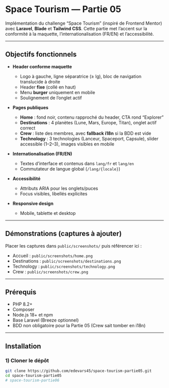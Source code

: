 # Space Tourism — Partie 05

Implémentation du challenge “Space Tourism” (inspiré de Frontend Mentor) avec **Laravel**, **Blade** et **Tailwind CSS**.
Cette partie met l’accent sur la conformité à la maquette, l’internationalisation (FR/EN) et l’accessibilité.

---

## Objectifs fonctionnels

- **Header conforme maquette**
  - Logo à gauche, ligne séparatrice (≥ lg), bloc de navigation translucide à droite
  - Header **fixe** (collé en haut)
  - Menu **burger** uniquement en mobile
  - Soulignement de l’onglet actif

- **Pages publiques**
  - **Home** : fond noir, contenu rapproché du header, CTA rond “Explorer”
  - **Destinations** : 4 planètes (Lune, Mars, Europe, Titan), onglet actif correct
  - **Crew** : liste des membres, avec **fallback i18n** si la BDD est vide
  - **Technology** : 3 technologies (Lanceur, Spaceport, Capsule), slider accessible (1–2–3), images visibles en mobile

- **Internationalisation (FR/EN)**
  - Textes d’interface et contenus dans `lang/fr` et `lang/en`
  - Commutateur de langue global (`/lang/{locale}`)

- **Accessibilité**
  - Attributs ARIA pour les onglets/puces
  - Focus visibles, libellés explicites

- **Responsive design**
  - Mobile, tablette et desktop

---

## Démonstrations (captures à ajouter)
Placer les captures dans `public/screenshots/` puis référencer ici :

- Accueil : `public/screenshots/home.png`
- Destinations : `public/screenshots/destinations.png`
- Technology : `public/screenshots/technology.png`
- Crew : `public/screenshots/crew.png`

---

## Prérequis

- PHP 8.2+
- Composer
- Node.js 18+ et npm
- Base Laravel (Breeze optionnel)
- BDD non obligatoire pour la Partie 05 (Crew sait tomber en i18n)

---

## Installation

### 1) Cloner le dépôt
```bash
git clone https://github.com/edevars45/space-tourism-partie05.git
cd space-tourism-partie05
# space-tourism-partie06
